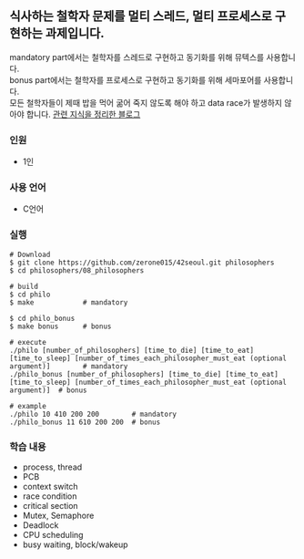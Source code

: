 ## 식사하는 철학자 문제를 멀티 스레드, 멀티 프로세스로 구현하는 과제입니다.
mandatory part에서는 철학자를 스레드로 구현하고 동기화를 위해 뮤텍스를 사용합니다.  
bonus part에서는 철학자를 프로세스로 구현하고 동기화를 위해 세마포어를 사용합니다.  
모든 철학자들이 제때 밥을 먹어 굶어 죽지 않도록 해야 하고 data race가 발생하지 않아야 합니다.
[관련 지식을 정리한 블로그](https://velog.io/@zerone015/series/philosophers)  
### 인원
- 1인
### 사용 언어
- C언어
### 실행
```shell
# Download
$ git clone https://github.com/zerone015/42seoul.git philosophers
$ cd philosophers/08_philosophers

# build
$ cd philo
$ make            # mandatory

$ cd philo_bonus
$ make bonus      # bonus

# execute
./philo [number_of_philosophers] [time_to_die] [time_to_eat] [time_to_sleep] [number_of_times_each_philosopher_must_eat (optional argument)]        # mandatory
./philo_bonus [number_of_philosophers] [time_to_die] [time_to_eat] [time_to_sleep] [number_of_times_each_philosopher_must_eat (optional argument)]  # bonus

# example
./philo 10 410 200 200        # mandatory
./philo_bonus 11 610 200 200  # bonus
```
### 학습 내용
- process, thread
- PCB
- context switch
- race condition
- critical section
- Mutex, Semaphore
- Deadlock
- CPU scheduling
- busy waiting, block/wakeup
